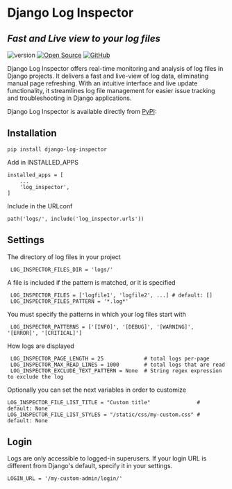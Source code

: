 # Django Log Inspector

## _Fast and Live view to your log files_

![version](https://img.shields.io/badge/version-0.0.6-blue.svg)
[![Open Source](https://badges.frapsoft.com/os/v1/open-source.svg?v=103)](https://opensource.org/)
<a href="https://github.com/peyzor/django-log-inspector"><img src="https://img.shields.io/badge/GitHub-100000?style=for-the-badge&logo=github&logoColor=white" alt="GitHub"/></a>

Django Log Inspector offers real-time monitoring and analysis of log files in Django projects.
It delivers a fast and live-view of log data, eliminating manual page refreshing.
With an intuitive interface and live update functionality, it streamlines log file management for easier issue tracking
and troubleshooting in Django applications.

Django Log Inspector is available directly from <a href="https://pypi.org/project/django-log-inspector/">PyPI</a>:

## Installation

```
pip install django-log-inspector
``` 

Add in INSTALLED_APPS

```
installed_apps = [
    ...
    'log_inspector',
]
```

Include in the URLconf

```
path('logs/', include('log_inspector.urls'))
```

## Settings

The directory of log files in your project

```
 LOG_INSPECTOR_FILES_DIR = 'logs/'
```

A file is included if the pattern is matched, or it is specified

```
 LOG_INSPECTOR_FILES = ['logfile1', 'logfile2', ...] # default: []
 LOG_INSPECTOR_FILES_PATTERN = '*.log*'            
```

You must specify the patterns in which your log files start with

```
 LOG_INSPECTOR_PATTERNS = ['[INFO]', '[DEBUG]', '[WARNING]', '[ERROR]', '[CRITICAL]']
```

How logs are displayed

```
 LOG_INSPECTOR_PAGE_LENGTH = 25             # total logs per-page
 LOG_INSPECTOR_MAX_READ_LINES = 1000        # total logs that are read
 LOG_INSPECTOR_EXCLUDE_TEXT_PATTERN = None  # String regex expression to exclude the log
```

Optionally you can set the next variables in order to customize

```
LOG_INSPECTOR_FILE_LIST_TITLE = "Custom title"               # default: None
LOG_INSPECTOR_FILE_LIST_STYLES = "/static/css/my-custom.css" # default: None
```

## Login

Logs are only accessible to logged-in superusers.
If your login URL is different from Django's default, specify it in your settings.

```
LOGIN_URL = '/my-custom-admin/login/'
```